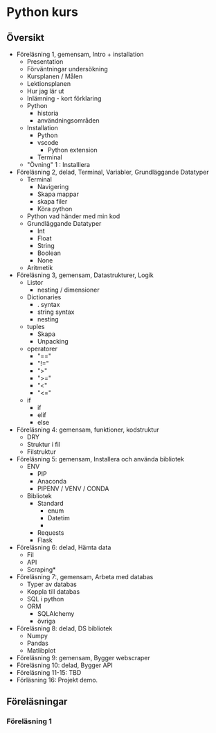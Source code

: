 # Python kurs

## Översikt

- Föreläsning 1, gemensam, Intro + installation
  - Presentation
  - Förväntningar undersökning
  - Kursplanen / Målen
  - Lektionsplanen
  - Hur jag lär ut
  - Inlämning - kort förklaring
  - Python
    - historia
    - användningsområden
  - Installation
    - Python
    - vscode
      - Python extension
    - Terminal
  - "Övning" 1 : Installlera
- Föreläsning 2, delad, Terminal, Variabler, Grundläggande Datatyper
  - Terminal
    - Navigering
    - Skapa mappar
    - skapa filer
    - Köra python
  - Python vad händer med min kod
  - Grundläggande Datatyper
    - Int
    - Float
    - String
    - Boolean
    - None
  - Aritmetik
- Föreläsning 3, gemensam, Datastrukturer, Logik
  - Listor
    - nesting / dimensioner
  - Dictionaries
    - . syntax
    - string syntax
    - nesting
  - tuples
    - Skapa
    - Unpacking
  - operatorer
    - "=="
    - "!="
    - ">"
    - ">="
    - "<"
    - "<="
  - if
    - if
    - elif
    - else
- Föreläsning 4: gemensam, funktioner, kodstruktur
  - DRY
  - Struktur i fil
  - Filstruktur
- Föreläsning 5: gemensam, Installera och använda bibliotek
  - ENV
    - PIP
    - Anaconda
    - PIPENV / VENV / CONDA
  - Bibliotek
    - Standard
      - enum
      - Datetim
      -
    - Requests
    - Flask
- Föreläsning 6: delad, Hämta data
  - Fil
  - API
  - Scraping\*
- Föreläsning 7:, gemensam, Arbeta med databas
  - Typer av databas
  - Koppla till databas
  - SQL i python
  - ORM
    - SQLAlchemy
    - övriga
- Föreläsning 8: delad, DS bibliotek
  - Numpy
  - Pandas
  - Matlibplot
- Föreläsning 9: gemensam, Bygger webscraper
- Föreläsning 10: delad, Bygger API
- Föreläsning 11-15: TBD
- Förläsning 16: Projekt demo.

## Föreläsningar

### Föreläsning 1
